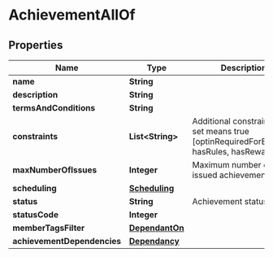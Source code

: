 

# AchievementAllOf


## Properties

Name | Type | Description | Notes
------------ | ------------- | ------------- | -------------
**name** | **String** |  |  [optional]
**description** | **String** |  |  [optional]
**termsAndConditions** | **String** |  |  [optional]
**constraints** | **List&lt;String&gt;** | Additional constraints, if set means true [optinRequiredForEntrants, hasRules, hasRewards] |  [optional]
**maxNumberOfIssues** | **Integer** | Maximum number of issued achievements |  [optional]
**scheduling** | [**Scheduling**](Scheduling.md) |  |  [optional]
**status** | **String** | Achievement status |  [optional]
**statusCode** | **Integer** |  |  [optional]
**memberTagsFilter** | [**DependantOn**](DependantOn.md) |  |  [optional]
**achievementDependencies** | [**Dependancy**](Dependancy.md) |  |  [optional]



